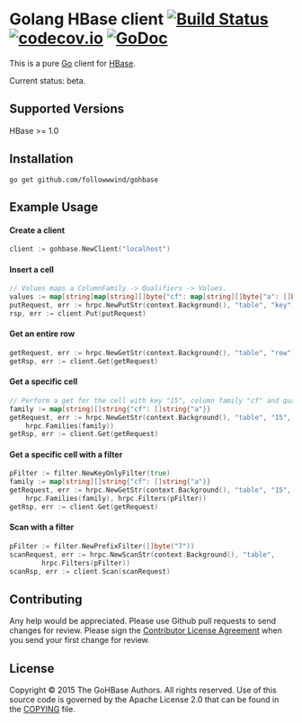 # Golang HBase client [![Build Status](https://travis-ci.org/tsuna/gohbase.svg?branch=master)](https://travis-ci.org/tsuna/gohbase) [![codecov.io](http://codecov.io/github/tsuna/gohbase/coverage.svg?branch=master)](http://codecov.io/github/tsuna/gohbase?branch=master) [![GoDoc](https://godoc.org/github.com/tsuna/gohbase?status.png)](https://godoc.org/github.com/tsuna/gohbase)

This is a pure [Go](http://golang.org/) client for [HBase](http://hbase.org).

Current status: beta.

## Supported Versions

HBase >= 1.0

## Installation

    go get github.com/followwwind/gohbase

## Example Usage

#### Create a client
```go
client := gohbase.NewClient("localhost")
```
#### Insert a cell
```go
// Values maps a ColumnFamily -> Qualifiers -> Values.
values := map[string]map[string][]byte{"cf": map[string][]byte{"a": []byte{0}}}
putRequest, err := hrpc.NewPutStr(context.Background(), "table", "key", values)
rsp, err := client.Put(putRequest)
```

#### Get an entire row
```go
getRequest, err := hrpc.NewGetStr(context.Background(), "table", "row")
getRsp, err := client.Get(getRequest)
```

#### Get a specific cell
```go
// Perform a get for the cell with key "15", column family "cf" and qualifier "a"
family := map[string][]string{"cf": []string{"a"}}
getRequest, err := hrpc.NewGetStr(context.Background(), "table", "15",
    hrpc.Families(family))
getRsp, err := client.Get(getRequest)
```

#### Get a specific cell with a filter
```go
pFilter := filter.NewKeyOnlyFilter(true)
family := map[string][]string{"cf": []string{"a"}}
getRequest, err := hrpc.NewGetStr(context.Background(), "table", "15",
    hrpc.Families(family), hrpc.Filters(pFilter))
getRsp, err := client.Get(getRequest)
```

#### Scan with a filter
```go
pFilter := filter.NewPrefixFilter([]byte("7"))
scanRequest, err := hrpc.NewScanStr(context.Background(), "table",
		hrpc.Filters(pFilter))
scanRsp, err := client.Scan(scanRequest)
```

## Contributing

Any help would be appreciated. Please use Github pull requests
to send changes for review. Please sign the
[Contributor License Agreement](https://docs.google.com/spreadsheet/viewform?formkey=dFNiOFROLXJBbFBmMkQtb1hNMWhUUnc6MQ)
when you send your first change for review.  

## License

Copyright © 2015 The GoHBase Authors. All rights reserved. Use of this source code is governed by the Apache License 2.0 that can be found in the [COPYING](COPYING) file.
